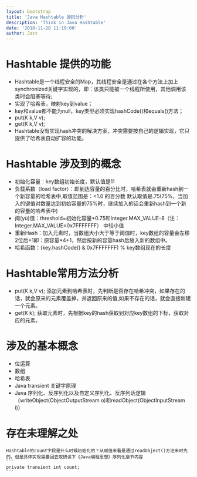 ```yaml
---
layout: bootstrap
title: 'Java Hashtable 源码分析'
description: 'Think in Java Hashtable'
date: '2018-11-28 11:19:00'
author: Jast
---
```

# Hashtable 提供的功能
- Hashtable是一个线程安全的Map，其线程安全是通过在各个方法上加上synchronized关键字实现的，即：该类只能被一个线程所使用，其他调用该类时会阻塞等待;
- 实现了哈希表，映射key到value；
- key和value都不能为null，key类型必须实现hashCode()和equals()方法；
- put(K k,V v); 
- get(K k,V v);
- Hashtable没有实现hash冲突的解决方案，冲突需要按自己的逻辑实现，它只提供了哈希表自动扩容的功能。
# Hashtable 涉及到的概念
- 初始化容量：key数组初始长度，默认值是11
- 负载系数（load factor）：即到达容量的百分比时，哈希表就会重新hash到一个新容量的哈希表中,取值范围是：<1.0 的百分数 默认取值是.75(75%，当加入的键值对数量达到初始容量的75%时，继续加入的话会重新hash到一个新的容量的哈希表中)
- 阈(yù)值：threshold=初始化容量*0.75和Integer.MAX_VALUE-8（注：Integer.MAX_VALUE=0x7FFFFFFF）
	中较小值
- 重新Hash：加入元素时，当数组大小大于等于阈值时，key数组的容量会左移2位后+1即：原容量*4+1，然后按新的容量hash后放入新的数组中。
- 哈希函数：(key.hashCode() & 0x7FFFFFFF) % key数组现在的长度

# Hashtable常用方法分析
- put(K k,V v);
	添加元素到哈希表时，先判断是否存在哈希冲突，如果存在的话，就会原来的元素覆盖掉，并返回原来的值,如果不存在的话，就会直接新建一个元素。
- get(K k);
	获取元素时，先根据key的hash获取到对应key数组的下标，获取对应的元素。

# 涉及的基本概念
- 位运算
- 数组
- 哈希表
- Java transient 关键字原理
- Java 序列化、反序列化以及自定义序列化、反序列话逻辑（writeObject(ObjectOutputStream o)和readObject(ObjectInputStream i)）

# 存在未理解之处
	Hashtable的count字段是什么时候初始化的？从赋值来看是通过readObject()方法来时先的。但是具体实现需要回去取研读下《Java编程思想》序列化章节内容
	```
	private transient int count;
	```